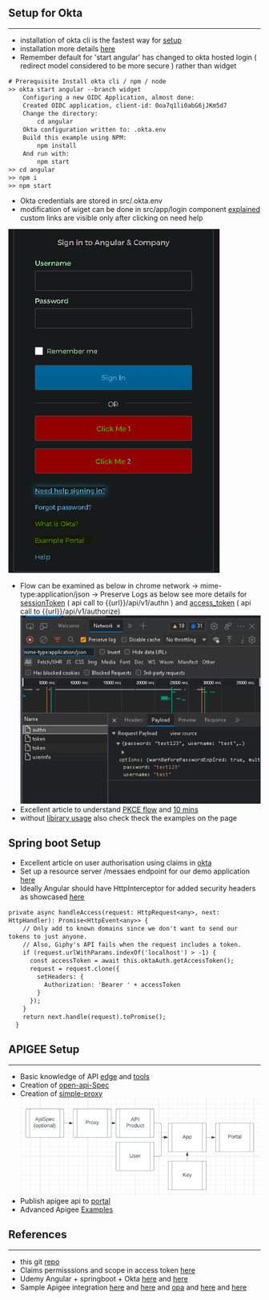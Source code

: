 ## Setup for Okta 
---
* installation of okta cli is the fastest way for [setup](https://cli.okta.com/)
* installation more details [here](https://developer.okta.com/blog/2020/12/03/angular-okta)
* Remember default for 'start angular' has changed to okta hosted login ( redirect model considered to be more secure ) rather than widget 
```
# Prerequisite Install okta cli / npm / node  
>> okta start angular --branch widget
    Configuring a new OIDC Application, almost done:
    Created OIDC application, client-id: 0oa7q1li0abG6jJKm5d7
    Change the directory:
        cd angular
    Okta configuration written to: .okta.env
    Build this example using NPM:
        npm install
    And run with:
        npm start
>> cd angular
>> npm i 
>> npm start
```
* Okta credentials are stored in src/.okta.env
* modification of wiget can be done in src/app/login component [explained](https://developer.okta.com/docs/guides/custom-widget/main/#logo) custom links are visible only after clicking on need help <br>

![Screenshot](imgs/Custom-widget.PNG)

* Flow can be examined as below in chrome network -> mime-type:application/json -> Preserve Logs as below see more details for [sessionToken](https://developer.okta.com/docs/reference/api/authn/#authentication-operations)  ( api call to  {{url}}/api/v1/authn ) and [access_token](https://developer.okta.com/docs/reference/api/oidc/#authorize)  ( api call to {{url}}/api/v1/authorize) <br>
![Screenshot](imgs/chrome-network.PNG) 
* Excellent article to understand [PKCE flow](https://developer.okta.com/blog/2019/08/22/okta-authjs-pkce) and [10 mins](https://developer.okta.com/blog/2018/06/08/add-authentication-to-any-web-page-in-10-minutes)
* without [libirary usage](https://developer.okta.com/blog/2017/04/17/angular-authentication-with-oidc) also check theck the examples on the page

## Spring boot Setup
* Excellent article on user authorisation using claims in [okta](https://developer.okta.com/blog/2019/06/20/spring-preauthorize) 
* Set up a resource server /messaes endpoint for our demo application [here](https://github.com/okta/samples-java-spring/tree/master/resource-server) 
* Ideally Angular should have HttpInterceptor for added security headers as showcased [here](https://developer.okta.com/blog/2018/08/22/basic-crud-angular-7-and-spring-boot-2)
```
private async handleAccess(request: HttpRequest<any>, next: HttpHandler): Promise<HttpEvent<any>> {
    // Only add to known domains since we don't want to send our tokens to just anyone.
    // Also, Giphy's API fails when the request includes a token.
    if (request.urlWithParams.indexOf('localhost') > -1) {
      const accessToken = await this.oktaAuth.getAccessToken();
      request = request.clone({
        setHeaders: {
          Authorization: 'Bearer ' + accessToken
        }
      });
    }
    return next.handle(request).toPromise();
  }
```

## APIGEE Setup
---
* Basic knowledge of API [edge](https://docs.apigee.com/api-platform/get-started/what-apigee-edge) and [tools](https://docs.apigee.com/api-platform/fundamentals/apigee-edge-command-line-tools)
* Creation of [open-api-Spec](https://docs.apigee.com/api-platform/tutorials/tutorial-create-spec)
* Creation of [simple-proxy](https://docs.apigee.com/api-platform/tutorials/create-api-proxy-openapi-spec)<br>
![Screenshot](imgs/Apigee-flow01.PNG)
* Publish apigee api to [portal](https://docs.apigee.com/api-platform/publish/portal/publish-apis)
* Advanced Apigee [Examples](https://github.com/ra2085/apigee-scaffolding-samples)

## References 
---
* this git [repo](https://github.com/ibrezm1/test-auth-angular-appigee)
* Claims permisssions and scope in access token [here](https://auth0.com/docs/secure/tokens/access-tokens/validate-access-tokens)
* Udemy Angular + springboot + Okta [here](https://tcsglobal.udemy.com/course/full-stack-angular-spring-boot-tutorial/learn/lecture/13616930#overview) and [here](https://tcsglobal.udemy.com/course/enterprise-oauth-for-developers/learn/lecture/24845718#overview)
* Sample Apigee integration [here](https://toolkit.okta.com/apps/generator-okta-oidc-apigee/) and [here](https://www.youtube.com/watch?v=SrNy7P6Atf8) and [opa](https://www.styra.com/blog/api-authorization-apigee-okta-opa-part-1/) and [here](https://github.com/apigee/apigee-okta) and [here](https://github.com/StyraInc/opa-apigee-demo)

